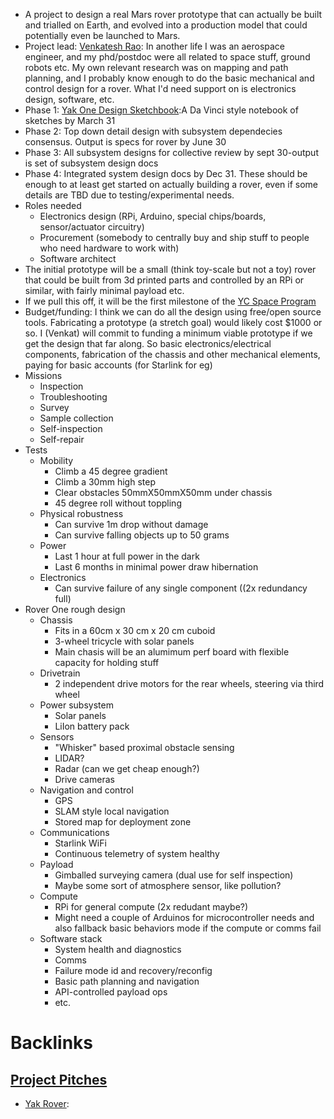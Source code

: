 - A project to design a real Mars rover prototype that can actually be built and trialled on Earth, and evolved into a production model that could potentially even be launched to Mars.
- Project lead: [Venkatesh Rao](<Venkatesh Rao.md>): In another life I was an aerospace engineer, and my phd/postdoc were all related to space stuff, ground robots etc. My own relevant research was on mapping and path planning, and I probably know enough to do the basic mechanical and control design for a rover. What I'd need support on is electronics design, software, etc.
- Phase 1: [Yak One Design Sketchbook](<Yak One Design Sketchbook.md>):A Da Vinci style notebook of sketches by March 31
- Phase 2: Top down detail design with subsystem dependecies consensus. Output is specs for rover by June 30
- Phase 3: All subsystem designs for collective review by sept 30-output is set of subsystem design docs
- Phase 4: Integrated system design docs by Dec 31. These should be enough to at least get started on actually building a rover, even if some details are TBD due to testing/experimental needs.
- Roles needed
    - Electronics design (RPi, Arduino, special chips/boards, sensor/actuator circuitry)
    - Procurement (somebody to centrally buy and ship stuff to people who need hardware to work with)
    - Software architect
- The initial prototype will be a small (think toy-scale but not a toy) rover that could be built from 3d printed parts and controlled by an RPi or similar, with fairly minimal payload etc.
- If we pull this off, it will be the first milestone of the [YC Space Program](<YC Space Program.md>)
- Budget/funding: I think we can do all the design using free/open source tools. Fabricating a prototype (a stretch goal) would likely cost $1000 or so. I (Venkat) will commit to funding a minimum viable prototype if we get the design that far along. So basic electronics/electrical components, fabrication of the chassis and other mechanical elements, paying for basic accounts (for Starlink for eg)
- Missions
    - Inspection
    - Troubleshooting
    - Survey
    - Sample collection
    - Self-inspection
    - Self-repair
- Tests
    - Mobility
        - Climb a 45 degree gradient
        - Climb a 30mm high step
        - Clear obstacles 50mmX50mmX50mm under chassis
        - 45 degree roll without toppling
    - Physical robustness
        - Can survive 1m drop without damage
        - Can survive falling objects up to 50 grams
    - Power
        - Last 1 hour at full power in the dark
        - Last 6 months in minimal power draw hibernation
    - Electronics
        - Can survive failure of any single component ((2x redundancy full)
- Rover One rough design
    - Chassis
        - Fits in a 60cm x 30 cm x 20 cm cuboid
        - 3-wheel tricycle with solar panels
        - Main chasis will be an alumimum perf board with flexible capacity for holding stuff
    - Drivetrain
        - 2 independent drive motors for the rear wheels, steering via third wheel
    - Power subsystem
        - Solar panels
        - LiIon battery pack
    - Sensors
        - "Whisker" based proximal obstacle sensing
        - LIDAR?
        - Radar (can we get cheap enough?)
        - Drive cameras
    - Navigation and control
        - GPS
        - SLAM style local navigation
        - Stored map for deployment zone
    - Communications
        - Starlink WiFi
        - Continuous telemetry of system healthy
    - Payload
        - Gimballed surveying camera (dual use for self inspection)
        - Maybe some sort of atmosphere sensor, like pollution?
    - Compute
        - RPi for general compute (2x redudant maybe?)
        - Might need a couple of Arduinos for microcontroller needs and also fallback basic behaviors mode if the compute or comms fail
    - Software stack
        - System health and diagnostics
        - Comms
        - Failure mode id and recovery/reconfig
        - Basic path planning and navigation
        - API-controlled payload ops
        - etc.

# Backlinks
## [Project Pitches](<Project Pitches.md>)
- [Yak Rover](<Yak Rover.md>):

